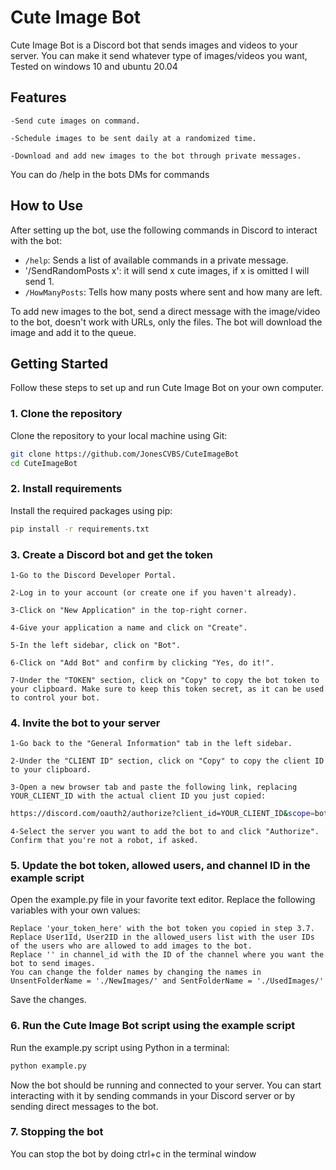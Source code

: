 # Cute Image Bot

Cute Image Bot is a Discord bot that sends images and videos to your server. You can make it send whatever type of images/videos you want,
Tested on windows 10 and ubuntu 20.04
## Features

    -Send cute images on command.

    -Schedule images to be sent daily at a randomized time.

    -Download and add new images to the bot through private messages.
You can do /help in the bots DMs for commands

## How to Use

After setting up the bot, use the following commands in Discord to interact with the bot:

- `/help`: Sends a list of available commands in a private message.
- '/SendRandomPosts x': it will send x cute images, if x is omitted I will send 1.
- `/HowManyPosts`: Tells how many posts where sent and how many are left.

To add new images to the bot, send a direct message with the image/video to the bot, doesn't work with URLs, only the files. The bot will download the image and add it to the queue. 

## Getting Started

Follow these steps to set up and run Cute Image Bot on your own computer.
### 1. Clone the repository

Clone the repository to your local machine using Git:

```bash
git clone https://github.com/JonesCVBS/CuteImageBot
cd CuteImageBot
```
### 2. Install requirements

Install the required packages using pip:

```bash
pip install -r requirements.txt
```

### 3. Create a Discord bot and get the token

    1-Go to the Discord Developer Portal.

    2-Log in to your account (or create one if you haven't already).

    3-Click on "New Application" in the top-right corner.

    4-Give your application a name and click on "Create".

    5-In the left sidebar, click on "Bot".

    6-Click on "Add Bot" and confirm by clicking "Yes, do it!".

    7-Under the "TOKEN" section, click on "Copy" to copy the bot token to your clipboard. Make sure to keep this token secret, as it can be used to control your bot.

### 4. Invite the bot to your server

    1-Go back to the "General Information" tab in the left sidebar.

    2-Under the "CLIENT ID" section, click on "Copy" to copy the client ID to your clipboard.

    3-Open a new browser tab and paste the following link, replacing YOUR_CLIENT_ID with the actual client ID you just copied:
  
```bash
https://discord.com/oauth2/authorize?client_id=YOUR_CLIENT_ID&scope=bot
```
    4-Select the server you want to add the bot to and click "Authorize". Confirm that you're not a robot, if asked.

### 5. Update the bot token, allowed users, and channel ID in the example script

Open the example.py file in your favorite text editor. Replace the following variables with your own values:

    Replace 'your_token_here' with the bot token you copied in step 3.7.
    Replace User1Id, User2ID in the allowed_users list with the user IDs of the users who are allowed to add images to the bot.
    Replace '' in channel_id with the ID of the channel where you want the bot to send images.
    You can change the folder names by changing the names in UnsentFolderName = './NewImages/' and SentFolderName = './UsedImages/'

Save the changes.
### 6. Run the Cute Image Bot script using the example script

Run the example.py script using Python in a terminal:

```bash
python example.py
```
Now the bot should be running and connected to your server. You can start interacting with it by sending commands in your Discord server or by sending direct messages to the bot.

### 7. Stopping the bot
You can stop the bot by doing ctrl+c in the terminal window
